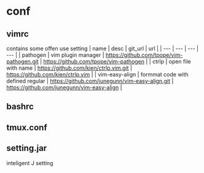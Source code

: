 # conf

## vimrc 
  contains some offen use setting
    | name           | desc                              | git_url                                        | url |
    | ---            | ---                               | ---                                            | --- |
    | pathogen       | vim plugin manager                | https://github.com/tpope/vim-pathogen.git      | https://github.com/tpope/vim-pathogen |
    | ctrlp          | open file with name               | https://github.com/kien/ctrlp.vim.git          | https://github.com/kien/ctrlp.vim |
    | vim-easy-align | formmat code with defined regular | https://github.com/junegunn/vim-easy-align.git | https://github.com/junegunn/vim-easy-align |

## bashrc

## tmux.conf

## setting.jar 
  inteligent J setting
